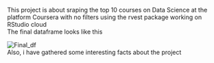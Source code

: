 This project is about sraping the top 10 courses on Data Science at the platform Coursera with no filters using the rvest package working on RStudio cloud </br>
The final dataframe looks like this

 ![Final_df](https://user-images.githubusercontent.com/47696240/87809369-f4a51b00-c863-11ea-9ab0-65d5b6078e00.png)  </br>
 Also, i have gathered some interesting facts about the project
 
 
